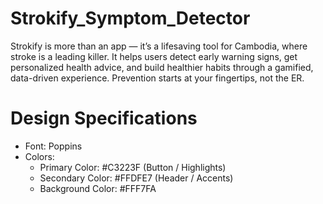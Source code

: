 # Strokify_Symptom_Detector
Strokify is more than an app — it’s a lifesaving tool for Cambodia, where stroke is a leading killer. It helps users detect early warning signs, get personalized health advice, and build healthier habits through a gamified, data-driven experience. Prevention starts at your fingertips, not the ER.

# Design Specifications
* Font: Poppins
* Colors:
  - Primary Color: #C3223F (Button / Highlights)
  - Secondary Color: #FFDFE7 (Header / Accents)
  - Background Color: #FFF7FA
